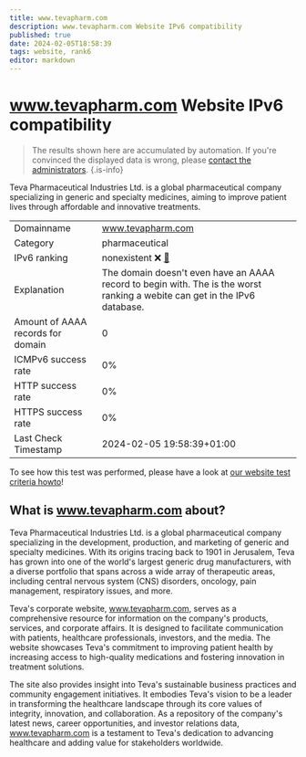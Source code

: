 ```yaml
---
title: www.tevapharm.com
description: www.tevapharm.com Website IPv6 compatibility
published: true
date: 2024-02-05T18:58:39
tags: website, rank6
editor: markdown
---
```


# www.tevapharm.com Website IPv6 compatibility

> The results shown here are accumulated by automation. If you're convinced the displayed data is wrong, please [contact the administrators](/howto/chat). 
{.is-info}

Teva Pharmaceutical Industries Ltd. is a global pharmaceutical company specializing in generic and specialty medicines, aiming to improve patient lives through affordable and innovative treatments.


|   |   |
| - | - |
| Domainname | www.tevapharm.com
| Category | pharmaceutical |
| IPv6 ranking | nonexistent :x: [🔗](/howto/ranking) |
| Explanation | The domain doesn't even have an AAAA record to begin with. The is the worst ranking a webite can get in the IPv6 database. |
| Amount of AAAA records for domain | 0 |
| ICMPv6 success rate | 0%|
| HTTP success rate | 0% |
| HTTPS success rate | 0% |
| Last Check Timestamp | 2024-02-05 19:58:39+01:00 |

To see how this test was performed, please have a look at [our website test criteria howto](/howto/testcriteria/website)!


## What is www.tevapharm.com about?
Teva Pharmaceutical Industries Ltd. is a global pharmaceutical company specializing in the development, production, and marketing of generic and specialty medicines. With its origins tracing back to 1901 in Jerusalem, Teva has grown into one of the world's largest generic drug manufacturers, with a diverse portfolio that spans across a wide array of therapeutic areas, including central nervous system (CNS) disorders, oncology, pain management, respiratory issues, and more.

Teva's corporate website, www.tevapharm.com, serves as a comprehensive resource for information on the company's products, services, and corporate affairs. It is designed to facilitate communication with patients, healthcare professionals, investors, and the media. The website showcases Teva's commitment to improving patient health by increasing access to high-quality medications and fostering innovation in treatment solutions.

The site also provides insight into Teva's sustainable business practices and community engagement initiatives. It embodies Teva's vision to be a leader in transforming the healthcare landscape through its core values of integrity, innovation, and collaboration. As a repository of the company's latest news, career opportunities, and investor relations data, www.tevapharm.com is a testament to Teva's dedication to advancing healthcare and adding value for stakeholders worldwide.


